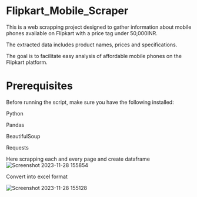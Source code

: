 # Flipkart_Mobile_Scraper

This is a web scrapping project designed to gather information about mobile phones available on Flipkart with a price tag under 50,000INR. 

The extracted data includes product names, prices and specifications. 

The goal is to facilitate easy analysis of affordable mobile phones on the Flipkart platform.


# Prerequisites
Before running the script, make sure you have the following installed:

Python

Pandas

BeautifulSoup

Requests


Here scrapping each and every page and create dataframe
![Screenshot 2023-11-28 155854](https://github.com/Sohamambre5508/Flipkart_Mobile_Scraper/assets/121428299/7968b880-6088-4d9c-ab09-b209ffc1fa21)

Convert into excel format


![Screenshot 2023-11-28 155128](https://github.com/Sohamambre5508/Flipkart_Mobile_Scraper/assets/121428299/736efaea-7f0c-4860-bd71-f6df859305f0)

